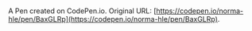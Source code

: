 # 

A Pen created on CodePen.io. Original URL: [https://codepen.io/norma-hle/pen/BaxGLRp](https://codepen.io/norma-hle/pen/BaxGLRp).

